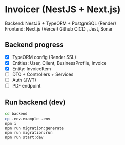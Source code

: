 # Invoicer (NestJS + Next.js)

Backend: NestJS + TypeORM + PostgreSQL (Render)  
Frontend: Next.js (Vercel)
Github CICD , Jest, Sonar

## Backend progress
- [x] TypeORM config (Render SSL)
- [x] Entities: User, Client, BusinessProfile, Invoice
- [x] Entity: InvoiceItem
- [ ] DTO + Controllers + Services
- [ ] Auth (JWT)
- [ ] PDF endpoint

## Run backend (dev)
```bash
cd backend
cp .env.example .env
npm i
npm run migration:generate
npm run migration:run
npm run start:dev
